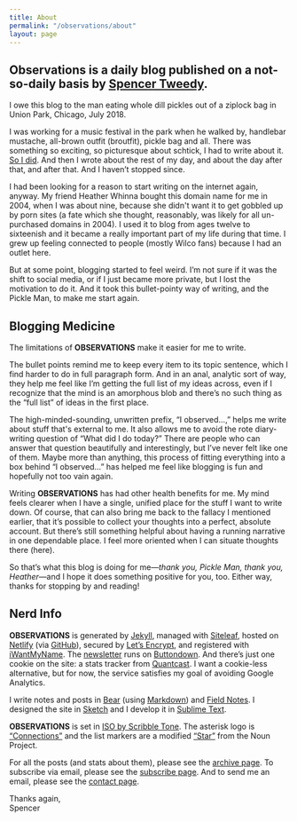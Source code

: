 ```yaml
---
title: About
permalink: "/observations/about"
layout: page
---
```


## Observations is a daily blog published on a not-so-daily basis by [Spencer Tweedy](https://spencertweedy.com/).

I owe this blog to the man eating whole dill pickles out of a ziplock bag in Union Park, Chicago, July 2018.

I was working for a music festival in the park when he walked by, handlebar mustache, all-brown outfit (broutfit), pickle bag and all. There was something so exciting, so picturesque about schtick, I had to write about it. [So I did](https://spencertweedy.com/observations/071718.html). And then I wrote about the rest of my day, and about the day after that, and after that. And I haven’t stopped since.

I had been looking for a reason to start writing on the internet again, anyway. My friend Heather Whinna bought this domain name for me in 2004, when I was about nine, because she didn't want it to get gobbled up by porn sites (a fate which she thought, reasonably, was likely for all un-purchased domains in 2004). I used it to blog from ages twelve to sixteenish and it became a really important part of my life during that time. I grew up feeling connected to people (mostly Wilco fans) because I had an outlet here.

But at some point, blogging started to feel weird. I’m not sure if it was the shift to social media, or if I just became more private, but I lost the motivation to do it. And it took this bullet-pointy way of writing, and the Pickle Man, to make me start again.

## Blogging Medicine

The limitations of **OBSERVATIONS** make it easier for me to write.

The bullet points remind me to keep every item to its topic sentence, which I find harder to do in full paragraph form. And in an anal, analytic sort of way, they help me feel like I’m getting the full list of my ideas across, even if I recognize that the mind is an amorphous blob and there’s no such thing as the “full list” of ideas in the first place.

The high-minded-sounding, unwritten prefix, “I observed…,” helps me write about stuff that's external to me. It also allows me to avoid the rote diary-writing question of “What did I do today?” There are people who can answer that question beautifully and interestingly, but I’ve never felt like one of them. Maybe more than anything, this process of fitting everything into a box behind “I observed…” has helped me feel like blogging is fun and hopefully not too vain again.

Writing **OBSERVATIONS** has had other health benefits for me. My mind feels clearer when I have a single, unified place for the stuff I want to write down. Of course, that can also bring me back to the fallacy I mentioned earlier, that it’s possible to collect your thoughts into a perfect, absolute account. But there’s still something helpful about having a running narrative in one dependable place. I feel more oriented when I can situate thoughts there (here).

So that’s what this blog is doing for me—*thank you, Pickle Man, thank you, Heather*—and I hope it does something positive for you, too. Either way, thanks for stopping by and reading!

## Nerd Info

**OBSERVATIONS** is generated by [Jekyll](https://jekyllrb.com/), managed with [Siteleaf](https://www.siteleaf.com/), hosted on [Netlify](https://www.netlify.com/) (via [GitHub](https://github.com/spencertweedy/spencertweedy.github.io)), secured by [Let’s Encrypt](https://letsencrypt.org/), and registered with [iWantMyName](https://iwantmyname.com/). The [newsletter](https://spencertweedy.com/observations/subscribe) runs on [Buttondown](https://buttondown.email/). And there’s just one cookie on the site: a stats tracker from [Quantcast](https://www.quantcast.com/). I want a cookie-less alternative, but for now, the service satisfies my goal of avoiding Google Analytics.

I write notes and posts in [Bear](https://bear.app/) (using [Markdown](https://daringfireball.net/projects/markdown/)) and [Field Notes](https://fieldnotesbrand.com/). I designed the site in [Sketch](https://www.sketchapp.com/) and I develop it in [Sublime Text](https://www.sublimetext.com/).

**OBSERVATIONS** is set in [ISO by Scribble Tone](https://www.futurefonts.xyz/scribble-tone/iso). The asterisk logo is [“Connections”](https://thenounproject.com/icon/1207551/) and the list markers are a modified [“Star”](https://thenounproject.com/icon/1696194/) from the Noun Project.

For all the posts (and stats about them), please see the [archive page](https://spencertweedy.com/observations/archive). To subscribe via email, please see the [subscribe page](https://spencertweedy.com/observations/subscribe). And to send me an email, please see the [contact page](https://spencertweedy.com/observations/contact).

Thanks again,  
Spencer